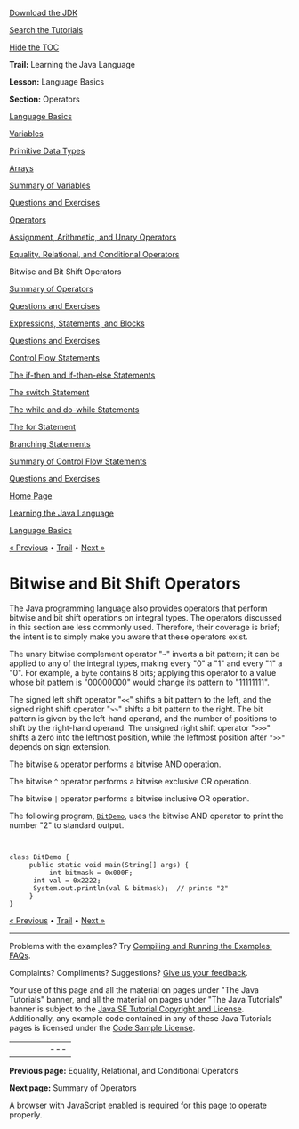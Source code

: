 [Download
the JDK](http://java.sun.com/javase/6/download.jsp)
  
[Search the
Tutorials](../../search.html)
  
[Hide the TOC](javascript:toggleLeft())

**Trail:** Learning the Java Language
  
**Lesson:** Language Basics
  
**Section:** Operators

[Language Basics](index.html)

[Variables](variables.html)

[Primitive Data Types](datatypes.html)

[Arrays](arrays.html)

[Summary of Variables](variablesummary.html)

[Questions and Exercises](QandE/questions_variables.html)

[Operators](operators.html)

[Assignment, Arithmetic, and Unary Operators](op1.html)

[Equality, Relational, and Conditional Operators](op2.html)

Bitwise and Bit Shift Operators

[Summary of Operators](opsummary.html)

[Questions and Exercises](QandE/questions_operators.html)

[Expressions, Statements, and Blocks](expressions.html)

[Questions and Exercises](QandE/questions_expressions.html)

[Control Flow Statements](flow.html)

[The if-then and if-then-else Statements](if.html)

[The switch Statement](switch.html)

[The while and do-while Statements](while.html)

[The for Statement](for.html)

[Branching Statements](branch.html)

[Summary of Control Flow Statements](flowsummary.html)

[Questions and Exercises](QandE/questions_flow.html)

[Home Page](../../index.html)
>
[Learning the Java Language](../index.html)
>
[Language Basics](index.html)

[« Previous](op2.html) • [Trail](../TOC.html) • [Next »](opsummary.html)

# Bitwise and Bit Shift Operators

The Java programming language also provides operators that perform bitwise and bit shift operations on integral types.
The operators discussed in this section are less commonly used.
Therefore, their coverage is brief; the intent is to simply make you aware that these operators exist.

The unary bitwise complement operator "`~`" inverts a bit pattern; it can be applied to any of the
integral types, making every "0" a "1" and every "1" a "0". For example, a `byte` contains 8 bits; applying
this operator to a value whose bit pattern is "00000000" would change its pattern to "11111111".

The signed left shift operator "`<<`" shifts a bit pattern to the left,
and the signed right shift operator "`>>`" shifts a bit pattern to the
right. The bit pattern is given by the left-hand operand, and the
number of positions to shift by the right-hand operand.
The unsigned right shift operator "`>>>`"
shifts a zero into the leftmost position, while the leftmost
position after `">>"` depends on sign extension.

The bitwise `&` operator performs a bitwise AND operation.

The bitwise `^` operator performs a bitwise exclusive OR operation.

The bitwise `|` operator performs a bitwise inclusive OR operation.

The following program,
[`BitDemo`](examples/BitDemo.java), uses the bitwise AND operator to print the number "2" to standard output.

```


class BitDemo {
     public static void main(String[] args) {
          int bitmask = 0x000F;
	  int val = 0x2222;
	  System.out.println(val & bitmask);  // prints "2"
     }
}

```

[« Previous](op2.html)
•
[Trail](../TOC.html)
•
[Next »](opsummary.html)

---

Problems with the examples? Try [Compiling and Running
the Examples: FAQs](../../information/run-examples.html).
  
Complaints? Compliments? Suggestions? [Give
us your feedback](http://download.oracle.com/javase/feedback.html).

Your use of this page and all the material on pages under "The Java Tutorials" banner,
and all the material on pages under "The Java Tutorials" banner is subject to the [Java SE Tutorial Copyright
and License](../../information/license.html).
Additionally, any example code contained in any of these Java
Tutorials pages is licensed under the
[Code
Sample License](http://developers.sun.com/license/berkeley_license.html).

|  |  |  |  |  |
| --- | --- | --- | --- | --- |
| |  |  | | --- | --- | | duke image | Oracle logo | | [About Oracle](http://www.oracle.com/us/corporate/index.html) | [Oracle Technology Network](http://www.oracle.com/technology/index.html) | [Terms of Service](https://www.samplecode.oracle.com/servlets/CompulsoryClickThrough?type=TermsOfService) | Copyright © 1995, 2011 Oracle and/or its affiliates. All rights reserved. |

**Previous page:** Equality, Relational, and Conditional Operators
  
**Next page:** Summary of Operators




A browser with JavaScript enabled is required for this page to operate properly.